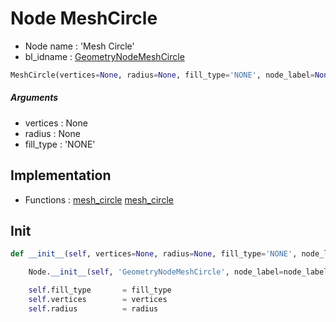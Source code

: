 # Node MeshCircle

- Node name : 'Mesh Circle'
- bl_idname : [GeometryNodeMeshCircle](https://docs.blender.org/api/current/bpy.types.GeometryNodeMeshCircle.html)


``` python
MeshCircle(vertices=None, radius=None, fill_type='NONE', node_label=None, node_color=None)
```
##### Arguments

- vertices : None
- radius : None
- fill_type : 'NONE'

## Implementation

- Functions : [mesh_circle](/docs/GeoNodes/GeoNodesTree.md#mesh_circle) [mesh_circle](/docs/GeoNodes/GeoNodesTree.md#mesh_circle)

## Init

``` python
def __init__(self, vertices=None, radius=None, fill_type='NONE', node_label=None, node_color=None):

    Node.__init__(self, 'GeometryNodeMeshCircle', node_label=node_label, node_color=node_color)

    self.fill_type       = fill_type
    self.vertices        = vertices
    self.radius          = radius
```
